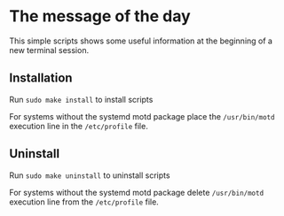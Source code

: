 The message of the day
======================

This simple scripts shows some useful information at the beginning of a new terminal session.

Installation
------------

Run `sudo make install` to install scripts

For systems without the systemd motd package place the `/usr/bin/motd` execution line in the `/etc/profile` file.

Uninstall
---------

Run `sudo make uninstall` to uninstall scripts

For systems without the systemd motd package delete `/usr/bin/motd` execution line from the `/etc/profile` file.
